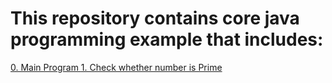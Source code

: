 # This repository contains core java programming example that includes:

[0. Main Program ](https://github.com/DevangJayswal/devang-java-teaching-assistance/blob/core-java/src/main/java/com/example/MainApp.java)
[1. Check whether number is Prime ](https://github.com/DevangJayswal/devang-java-teaching-assistance/blob/core-java/src/main/java/com/example/Java001PrimeNumber.java)


